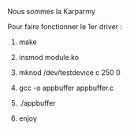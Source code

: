 Nous sommes la Karparmy

Pour faire fonctionner le 1er driver : 

1) make 

2) insmod module.ko

3) mknod /dev/testdevice c 250 0

4) gcc -o appbuffer appbuffer.c

5) ./appbuffer 

6) enjoy

